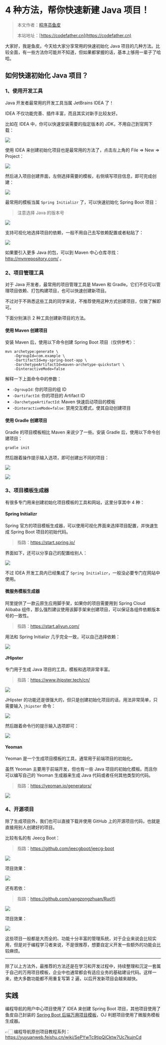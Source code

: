 # 4 种方法，帮你快速新建 Java 项目！

> 本文作者：[程序员鱼皮](https://yuyuanweb.feishu.cn/wiki/Abldw5WkjidySxkKxU2cQdAtnah)
>
> 本站地址：[https://codefather.cn](https://codefather.cn)

大家好，我是鱼皮。今天给大家分享常用的快速初始化 Java 项目的几种方法。比较全面，有一些方法你可能并不知道，但如果都掌握的话，基本上够用一辈子了哈哈。



## 如何快速初始化 Java 项目？

### 1、使用开发工具

Java 开发者最常用的开发工具当属 JetBrains IDEA 了！

IDEA 不仅功能完善、插件丰富，而且其实对新手比较友好。

比如在 IDEA 中，你可以快速安装需要的指定版本的 JDK，不用自己到官网下载：

![](https://yupi-picture-1256524210.cos.ap-shanghai.myqcloud.com/1/1696909595255-ee7eb1c6-b224-4a13-9fc1-1ea3475492aa.png)



使用 IDEA 来创建初始化项目也是最常用的方法了，点击左上角的 File => New => Project：

![](https://yupi-picture-1256524210.cos.ap-shanghai.myqcloud.com/1/1696909731186-3a8dc367-e54a-482c-8f70-10b8523df19a.png)

然后进入项目创建界面，左侧选择需要的模板，右侧填写项目信息，即可完成创建：

![](https://yupi-picture-1256524210.cos.ap-shanghai.myqcloud.com/1/1696909787420-057ce671-1e17-45fd-9c55-a757e0d94331.png)



最常用的模板当属 `Spring Initializr` 了，可以快速初始化 Spring Boot 项目：

> 注意选择 Java 的版本号

![](https://yupi-picture-1256524210.cos.ap-shanghai.myqcloud.com/1/1696909883195-394d2e0f-be2a-4074-89eb-061dd8c07578.png)

支持可视化地选择项目的依赖，一般不用自己去写依赖配置或者粘贴了：

![](https://yupi-picture-1256524210.cos.ap-shanghai.myqcloud.com/1/1696909903799-7afbbeff-5f47-4107-ae14-b8cd820a226f.png)



如果要引入更多 Java 的包，可以到 Maven 中心仓库寻找：http://mvnrepository.com/ 。



### 2、项目管理工具

对于 Java 开发者，最常用的项目管理工具是 Maven 和 Gradle。它们不仅可以管理项目依赖、打包构建项目，也可以快速创建新项目。

不过对于不熟悉这些工具的同学来说，不推荐使用这种方式创建项目，仅做了解即可。

下面分别演示 2 种工具创建新项目的方法。



#### 使用 Maven 创建项目

安装 Maven 后，使用以下命令创建 Spring Boot 项目（仅供参考）： 

```shell
mvn archetype:generate \
    -DgroupId=com.example \
    -DartifactId=my-spring-boot-app \
    -DarchetypeArtifactId=maven-archetype-quickstart \
    -DinteractiveMode=false
```


解释一下上面命令中的参数： 

- `-DgroupId`: 你的项目的组 ID
- `-DartifactId`: 你的项目的 Artifact ID
- `-DarchetypeArtifactId`: Maven 快速启动项目的模板
- `-DinteractiveMode=false`: 禁用交互模式，使其自动创建项目



#### 使用 Gradle 创建项目

Gradle 的项目模板相比 Maven 来说少了一些。安装 Gradle 后，使用以下命令创建项目：

```shell
gradle init
```



然后跟着操作提示输入选项，即可创建出不同的项目：

![](https://yupi-picture-1256524210.cos.ap-shanghai.myqcloud.com/1/1696910728917-3af539be-800f-461a-916f-029e150a9443.png)

![](https://yupi-picture-1256524210.cos.ap-shanghai.myqcloud.com/1/1696911159701-49e9bd37-4294-4365-91d1-b8a988ab442c.png)



### 3、项目模板生成器

有很多专门用来创建初始化项目模板的工具和网站，这里分享其中 4 种：



#### Spring Initializr

Spring 官方的项目模板生成器，可以使用可视化界面来选择项目配置，并快速生成 Spring Boot 项目的初始代码。

> 指路：https://start.spring.io/



界面如下，还可以分享自己的配置给别人：

![](https://yupi-picture-1256524210.cos.ap-shanghai.myqcloud.com/1/1696911433077-59902ba9-42d5-4f0d-87d1-b009d3a9b262.png)



不过 IDEA 开发工具内已经集成了 `Spring Initializr`，一般没必要专门在网站中使用。



#### 微服务模板生成器

阿里提供了一款云原生应用脚手架，如果你的项目需要用到 Spring Cloud Alibaba 组件，那么强烈建议使用该脚手架来创建项目，可以保证各组件依赖版本号的一致性。

> 指路：https://start.aliyun.com/



用法和 Spring Initializr 几乎完全一致，可以自己选择依赖：

![](https://yupi-picture-1256524210.cos.ap-shanghai.myqcloud.com/1/1696911677188-5f4046ae-d780-4e11-b04b-2ef269a1aa5e.png)



#### JHipster

专门用于生成 Java 项目的工具，模板和选项非常丰富。

> 指路：https://www.jhipster.tech/cn/



![](https://yupi-picture-1256524210.cos.ap-shanghai.myqcloud.com/1/1696912132153-7e5c25b8-cc11-4ccc-bc8d-7dd5cf2197e8.png)



JHipster 的功能还是很强大的，但只是创建初始化项目的话，用法非常简单，只需要输入 `jhipster` 命令：

![](https://yupi-picture-1256524210.cos.ap-shanghai.myqcloud.com/1/1696912086867-d652cac3-b81c-4c0a-b6ca-f33673b0682d.png)

然后跟着命令行的提示输入选项即可：

![](https://yupi-picture-1256524210.cos.ap-shanghai.myqcloud.com/1/1696912231115-459e0b27-5a68-4cb2-91d8-6196db3a9dc7.png)



#### Yeoman

Yeoman 是一个生成项目模板的工具，通常用于前端项目的初始化。

虽然 Yeoman 主要用于前端开发，但也有一些 Java 项目的初始化模板。而且你可以编写自己的 Yeoman 生成器来生成 Java 代码或者任何其他类型的代码。

> 指路：https://yeoman.io/generators/



![](https://yupi-picture-1256524210.cos.ap-shanghai.myqcloud.com/1/1696911915135-b3eb2368-28f8-4ae5-9e53-1f604e17597e.png)



### 4、开源项目

除了生成项目外，我们也可以直接下载并使用 GitHub 上的开源项目代码，也就是直接用别人创建好的项目。

比较有名的有 Jeecg Boot：

> 指路：https://github.com/jeecgboot/jeecg-boot

![](https://yupi-picture-1256524210.cos.ap-shanghai.myqcloud.com/1/1696912400972-7d2cddf0-7835-4c8b-bc12-bfe512fa7325.png)



项目效果：

![](https://yupi-picture-1256524210.cos.ap-shanghai.myqcloud.com/1/1696912521645-578e68f7-0c5c-47fa-b4ff-e74fdf46935b.png)



还有若依：

> 指路：https://github.com/yangzongzhuan/RuoYi



![](https://yupi-picture-1256524210.cos.ap-shanghai.myqcloud.com/1/1696912457395-990f7637-8068-4799-bfd6-f9f55da8061b.png)



项目效果：

![](https://yupi-picture-1256524210.cos.ap-shanghai.myqcloud.com/1/1696912486344-d7a1c5fa-264f-4493-99ca-b4038984ea33.png)



这些项目一般都是大而全的、功能十分丰富的管理系统，对于企业来说会比较实用，但是对于编程学习者来说，不是很推荐，想要自定义开发一些额外的功能会比较麻烦。



------



除了以上方法外，最推荐的方法还是在学习和开发过程中，持续整理和沉淀一套属于自己的万用项目模板，企业中也通常都会有适应业务的基础建设代码。这样一来，绝大多数功能都不用重复写第 2 遍，以后开发新项目会越来越快。



## 实践

编程导航的用户中心项目使用了 IDEA 来创建 Spring Boot 项目，其他项目使用了鱼皮自己封装的 [Spring Boot 后端万用项目模板](https://yuyuanweb.feishu.cn/wiki/Nnu3wSBrri3umyk1StnctK0LnAd)，OJ 判题项目使用了微服务模板生成器。

👉🏻 编程导航原创项目教程系列：https://yuyuanweb.feishu.cn/wiki/SePYwTc9tipQiCktw7Uc7kujnCd